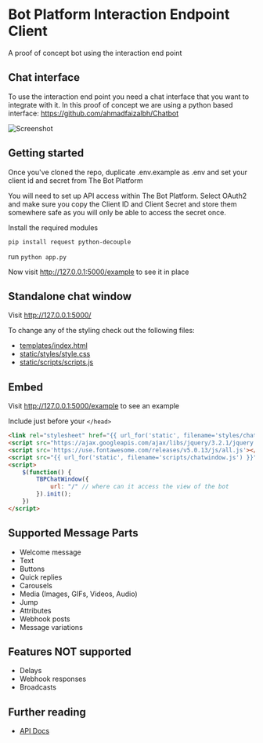 # Bot Platform Interaction Endpoint Client
A proof of concept bot using the interaction end point

## Chat interface
To use the interaction end point you need a chat interface that you want to integrate with it. In this proof of concept we are using a python based interface: https://github.com/ahmadfaizalbh/Chatbot

![Screenshot](https://github.com/TheBotPlatform/POCInteractionEndpointPython/raw/main/static/img/screenie.gif)

## Getting started
Once you've cloned the repo, duplicate .env.example as .env and set your client id and secret from The Bot Platform

You will need to set up API access within The Bot Platform.  Select OAuth2 and make sure you copy the Client ID and Client Secret and store them somewhere safe as you will only be able to access the secret once. 

Install the required modules

`pip install request python-decouple`

run `python app.py`

Now visit http://127.0.0.1:5000/example to see it in place

## Standalone chat window

Visit http://127.0.0.1:5000/

To change any of the styling check out the following files:
- [templates/index.html](https://github.com/TheBotPlatform/POCInteractionEndpointPython/blob/main/templates/index.html)
- [static/styles/style.css](https://github.com/TheBotPlatform/POCInteractionEndpointPython/blob/main/static/styles/style.css)
- [static/scripts/scripts.js](https://github.com/TheBotPlatform/POCInteractionEndpointPython/blob/main/static/scripts/script.js)

## Embed

Visit http://127.0.0.1:5000/example to see an example

Include just before your `</head>`

```html
<link rel="stylesheet" href="{{ url_for('static', filename='styles/chatwindow.css') }}">
<script src="https://ajax.googleapis.com/ajax/libs/jquery/3.2.1/jquery.min.js"></script>
<script src='https://use.fontawesome.com/releases/v5.0.13/js/all.js'></script>
<script src="{{ url_for('static', filename='scripts/chatwindow.js') }}"></script>
<script>
    $(function() {
        TBPChatWindow({
            url: "/" // where can it access the view of the bot
        }).init();
    })
</script>
```

## Supported Message Parts

- Welcome message
- Text
- Buttons
- Quick replies
- Carousels
- Media (Images, GIFs, Videos, Audio)
- Jump
- Attributes
- Webhook posts
- Message variations

## Features NOT supported

- Delays
- Webhook responses
- Broadcasts

## Further reading
- [API Docs](https://drive.google.com/file/d/1XSo1WfToh3tsU4iSulaum64K_dvpudxx/view?usp=sharing)
